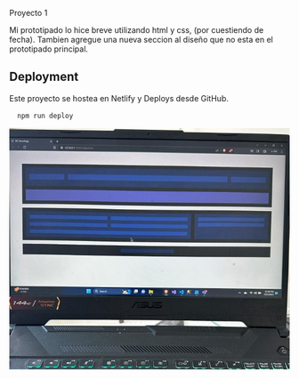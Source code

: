 Proyecto 1

Mi prototipado lo hice breve utilizando html y css, (por cuestiendo de fecha).
Tambien agregue una nueva seccion al diseño que no esta en el prototipado principal.
## Deployment
Este proyecto se hostea en Netlify y Deploys desde GitHub.
```bash
  npm run deploy

```

![Prototipo simple](./Images/Prototipo.jpg)